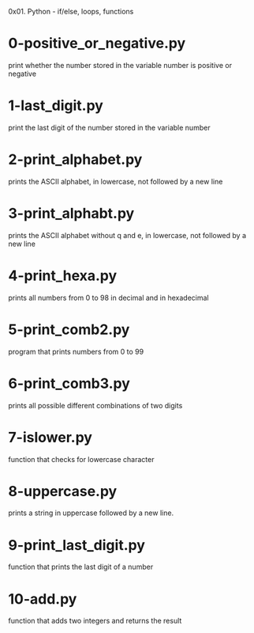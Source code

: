 0x01. Python - if/else, loops, functions

# 0-positive_or_negative.py
print whether the number stored in the variable number is positive or negative

# 1-last_digit.py
print the last digit of the number stored in the variable number

# 2-print_alphabet.py
prints the ASCII alphabet, in lowercase, not followed by a new line

# 3-print_alphabt.py
prints the ASCII alphabet without q and e, in lowercase, not followed by a new line

# 4-print_hexa.py
prints all numbers from 0 to 98 in decimal and in hexadecimal

# 5-print_comb2.py
program that prints numbers from 0 to 99

# 6-print_comb3.py
prints all possible different combinations of two digits

# 7-islower.py
function that checks for lowercase character

# 8-uppercase.py
prints a string in uppercase followed by a new line.

# 9-print_last_digit.py
function that prints the last digit of a number

# 10-add.py
function that adds two integers and returns the result
